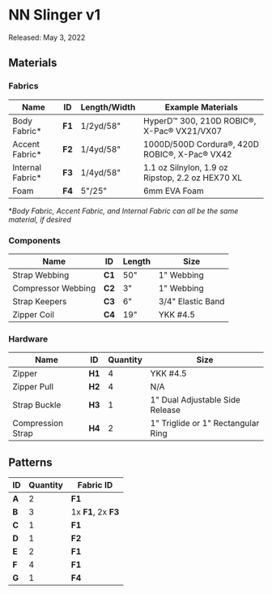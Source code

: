 # NN Slinger v1
Released: May 3, 2022

## Materials

### Fabrics
| Name             | ID     | Length/Width | Example Materials |
| -                | -      | -            | - |
| Body Fabric*     | **F1** | 1/2yd/58"    | HyperD™ 300, 210D ROBIC®, X-Pac® VX21/VX07 |
| Accent Fabric*   | **F2** | 1/4yd/58"    | 1000D/500D Cordura®, 420D ROBIC®, X-Pac® VX42 |
| Internal Fabric* | **F3** | 1/4yd/58"    | 1.1 oz Silnylon, 1.9 oz Ripstop, 2.2 oz HEX70 XL |
| Foam             | **F4** | 5"/25"       | 6mm EVA Foam |

**Body Fabric, Accent Fabric, and Internal Fabric can all be the same material, if desired*

### Components
| Name               | ID     | Length | Size |
| -                  | -      | -      | - |
| Strap Webbing      | **C1** | 50"    | 1" Webbing |
| Compressor Webbing | **C2** | 3"     | 1" Webbing |
| Strap Keepers      | **C3** | 6"     | 3/4" Elastic Band |
| Zipper Coil        | **C4** | 19"    | YKK #4.5 |


### Hardware
| Name              | ID     | Quantity | Size |
| -                 | -      | -        | - |
| Zipper            | **H1** | 4        | YKK #4.5 |
| Zipper Pull       | **H2** | 4        | N/A |
| Strap Buckle      | **H3** | 1        | 1" Dual Adjustable Side Release |
| Compression Strap | **H4** | 2        | 1" Triglide or 1" Rectangular Ring |

## Patterns
| ID    | Quantity | Fabric ID |
| -     | -        | - |
| **A** | 2        | **F1** |
| **B** | 3        | 1x **F1**, 2x **F3** |
| **C** | 1        | **F1** |
| **D** | 1        | **F2** |
| **E** | 2        | **F1** |
| **F** | 4        | **F1** |
| **G** | 1        | **F4** |